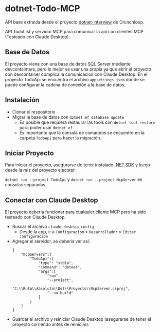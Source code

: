 # dotnet-Todo-MCP

API base extraida desde el proyecto [dotnet-interview](https://github.com/crunchloop/dotnet-interview) de Crunchloop.

API TodoList y servidor MCP para comunicar la api con clientes MCP (Testeado con Claude Desktop).

## Base de Datos

El proyecto viene con una base de datos SQL Server mediante devcontainters, pero lo mejor es usar una propia ya que abrir el proyecto con devcontainer complica la comunicacion con Claude Desktop. En el proyecto TodoApi se encuentra el archivo `appsettings.json` donde se puede configurar la cadena de conexión a la base de datos.

## Instalación

 - Clonar el respositorio
 - Migrar la base de datos con `dotnet ef database update`
    - Es posible que requiera restaurar las tools con `dotnet tool restore` para poder usar `dotnet ef`
    - Es importante que la consola de comandos se encuentre en la carpeta `TodoApi` para hacer la migración.

## Iniciar Proyecto

Para iniciar el proyecto, asegurarse de tener instalado [.NET SDK](https://dotnet.microsoft.com/download) y luego desde la raiz del proyecto ejecutar:

`dotnet run --project TodoApi` y 
`dotnet run --project McpServer` en consolas separadas.

## Conectar con Claude Desktop

El proyecto deberia funcionar para cualquier cliente MCP pero ha sido testeado con Claude Desktop.
 
 - Buscar el archivo `claude_desktop_config`
    - Desde la app, ir a `Configuración` > `Desarrollador` > `Editar configuración`
 - Agregar el servidor, se debería ver así:
    ```
    {
        "mcpServers":{
            "TodoApi":{
                "type": "stdio",
                "command": "dotnet",
                "args":[
                    "run",
                    "--project",
                    "C:\\Ruta\\Absoluta\\Del\\Proyecto\\McpServer.csproj",
                    "--no-build"
                ]
            }
        }
    }
    ```
 - Guardar el archivo y reiniciar Claude Desktop (asegurarse de tener el proyecto corriendo antes de reiniciar).
